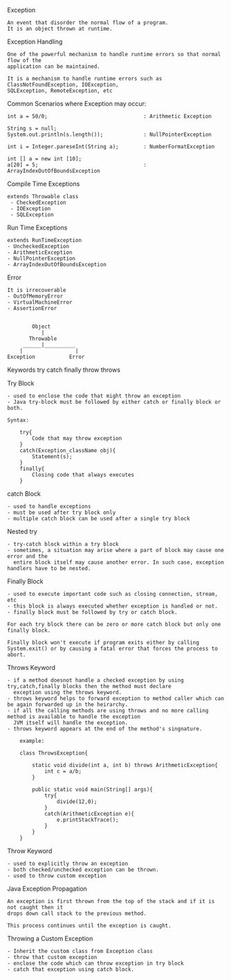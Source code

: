 Exception

    An event that disorder the normal flow of a program.
    It is an object thrown at runtime.

Exception Handling

    One of the powerful mechanism to handle runtime errors so that normal flow of the 
    application can be maintained.

    It is a mechanism to handle runtime errors such as ClassNotFoundException, IOException,
    SQLException, RemoteException, etc

Common Scenarios where Exception may occur:

    int a = 50/0;                               : Arithmetic Exception

    String s = null;
    System.out.println(s.length());             : NullPointerException

    int i = Integer.pareseInt(String a);        : NumberFormatException

    int [] a = new int [10];
    a[20] = 5;                                  : ArrayIndexOutOfBoundsException

Compile Time Exceptions

    extends Throwable class
     - CheckedException
     - IOException
     - SQLException

Run Time Exceptions

    extends RunTimeException
    - UncheckedException
    - ArithmeticException
    - NullPointerException
    - ArrayIndexOutOfBoundsException

Error

    It is irrecoverable
    - OutOfMemoryError
    - VirtualMachineError
    - AssertionError


            Object
               |
           Throwable
         ______|__________
        |                 |
    Exception           Error

Keywords
    try
    catch
    finally
    throw
    throws

Try Block

    - used to enclose the code that might throw an exception
    - Java try-block must be followed by either catch or finally block or both.

    Syntax:

        try{
            Code that may throw exception
        }
        catch(Exception_className obj){
            Statement(s);
        }
        finally{
            Closing code that always executes
        }

catch Block
    
    - used to handle exceptions
    - must be used after try block only
    - multiple catch block can be used after a single try block

Nested try

    - try-catch block within a try block
    - sometimes, a situation may arise where a part of block may cause one error and the
      entire block itself may cause another error. In such case, exception handlers have to be nested.

Finally Block

    - used to execute important code such as closing connection, stream, etc
    - this block is always executed whether exception is handled or not.
    - finally block must be followed by try or catch block.

    For each try block there can be zero or more catch block but only one finally block.

    Finally block won't execute if program exits either by calling System.exit() or by causing a fatal error that forces the process to abort.

Throws Keyword

    - if a method doesnot handle a checked exception by using try,catch,finally blocks then the method must declare
      exception using the throws keyword.
    - throws keyword helps to forward exception to method caller which can be again forwarded up in the heirarchy.
    - if all the calling methods are using throws and no more calling method is available to handle the exception
      JVM itself will handle the exception.
    - throws keyword appears at the end of the method's singnature.

        example:

        class ThrowsException{

            static void divide(int a, int b) throws ArithmeticException{
                int c = a/b;
            }

            public static void main(String[] args){
                try{
                    divide(12,0);
                }
                catch(ArithmeticException e){
                    e.printStackTrace();
                }
            }
        }

Throw Keyword

    - used to explicitly throw an exception
    - both checked/unchecked exception can be thrown.
    - used to throw custom exception

Java Exception Propagation

    An exception is first thrown from the top of the stack and if it is not caught then it
    drops down call stack to the previous method.

    This process continues until the exception is caught.

Throwing a Custom Exception

    - Inherit the custom class from Exception class
    - throw that custom exception
    - enclose the code which can throw exception in try block
    - catch that exception using catch block.